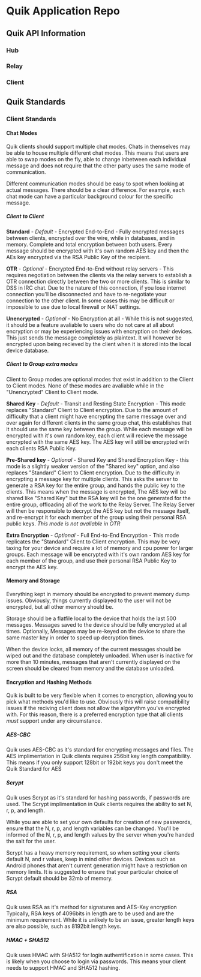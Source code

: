 # Quik Application Repo

## Quik API Information

### Hub


### Relay


### Client


## Quik Standards

### Client Standards

#### Chat Modes

Quik clients should support multiple chat modes. Chats in themselves may be able to house multiple different chat modes. This means that users are able to swap modes on the fly, able 
to change inbetween each individual message and does not require that the other party uses the same mode of communication. 

Different communication modes should be easy to spot when looking at actual messages. There should be a clear difference. 
    For example, each chat mode can have a particular background colour for the specific message. 

##### Client to Client

**Standard** - *Default* - Encrypted End-to-End - Fully encrypted messages between clients, encrypted over the wire, while in databases, and in memory. Complete and total encryption 
between both users. Every message should be encrypted with it's own random AES key and then the AEs key encrypted via the RSA Public Key of the recipient. 

**OTR** - *Optional* - Encrypted End-to-End without relay servers - This requires negotiation between the clients via the relay servers to establish a OTR connection directly between 
the two or more clients. This is similar to DSS in IRC chat. Due to the nature of this connection, if you lose internet connection you'll be disconnected and have to re-negotiate your 
connection to the other client. In some cases this may be difficult or impossible to use due to local firewall or NAT settings. 

**Unencrypted** - *Optional* - No Encryption at all - While this is not suggested, it should be a feature avaliable to users who do not care at all about encryption or may be 
experiencing issues with encryption on their devices. This just sends the message completely as plaintext. It will however be encrypted upon being recieved by the client when it is 
stored into the local device database. 

##### Client to Group extra modes

Client to Group modes are optional modes that exist in addition to the Client to Client modes. 
None of these modes are avaliable while in the "Unencrypted" Client to Client mode.

**Shared Key** - *Default* - Transit and Resting State Encryption - This mode replaces "Standard" Client to Client encryption. Due to the amount of difficulty that a client might have 
encrypting the same message over and over again for different clients in the same group chat, this establishes that it should use the same key between the group. While each message 
will be encrypted with it's own random key, each client will recieve the message encrypted with the same AES key. The AES key will still be encrypted with each clients RSA Public Key.  

**Pre-Shared key** - *Optional* - Shared Key and Shared Encryption Key - this mode is a slightly weaker version of the "Shared key" option, and also replaces "Standard" Client to 
Client encryption. Due to the difficulty in encrypting a message key for multiple clients. This asks the server to generate a RSA key for the entire group, and hands the public key to 
the clients. This means when the message is encrypted, The AES key will be shared like "Shared Key" but the RSA key will be the one generated for the entire group, offloading all of 
the work to the Relay Server. The Relay Server will then be responsible to decrypt the AES key but not the message itself, and re-encrypt it for each member of the group using their 
personal RSA public keys. *This mode is not avaliable in OTR*

**Extra Encryption** - *Optional* - Full End-to-End Encryption - This mode replicates the "Standard" Client to Client encryption. This may be very taxing for your device and require a 
lot of memory and cpu power for larger groups. Each message will be encrypted with it's own random AES key for each member of the group, and use their personal RSA Public Key to 
encrypt the AES key. 

#### Memory and Storage

Everything kept in memory should be encrypted to prevent memory dump issues. 
Obviously, things currently displayed to the user will not be encrypted, but all other memory should be. 

Storage should be a flatfile local to the device that holds the last 500 messages. 
Messages saved to the device should be fully encrypted at all times. 
Optionally, Messages may be re-keyed on the device to share the same master key in order to speed up decryption times.

When the device locks, all memory of the current messages should be wiped out and the database completely unloaded. 
When user is inactive for more than 10 minutes, messages that aren't currently displayed on the screen should be cleared from memory and the database unloaded. 

#### Encryption and Hashing Methods

Quik is built to be very flexible when it comes to encryption, allowing you to pick what methods you'd like to use. 
Obviously this will raise compatibility issues if the reciving client does not allow the algorythm you've encrypted with. 
For this reason, there is a preferred encryption type that all clients *must* support under any circumstance. 

##### AES-CBC
    
Quik uses AES-CBC as it's standard for encrypting messages and files. 
The AES implimentation in Quik clients requires 256bit key length compatibility. 
This means if you only support 128bit or 192bit keys you don't meet the Quik Standard for AES

##### Scrypt 

Quik uses Scrypt as it's standard for hashing passwords, if passwords are used. 
The Scrypt implimentation in Quik clients requires the ability to set N, r, p, and length.

While you are able to set your own defaults for creation of new passwords, ensure that the N, r, p, and length variables can be changed.
You'll be informed of the N, r, p, and length values by the server when you're handed the salt for the user.

Scrypt has a heavy memory requirement, so when setting your clients default N, and r values, keep in mind other devices.
Devices such as Android phones that aren't current generation might have a restriction on memory limits.
It is suggested to ensure that your particular choice of Scrypt default should be 32mb of memory.

##### RSA 

Quik uses RSA as it's method for signatures and AES-Key encryption
Typically, RSA keys of 4096bits in length are to be used and are the minimum requirement. 
While it is unlikely to be an issue, greater length keys are also possible, such as 8192bit length keys. 

##### HMAC + SHA512

Quik uses HMAC with SHA512 for login authentification in some cases. This is likely when you choose to login via passwords. 
This means your client needs to support HMAC and SHA512 hashing. 


